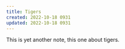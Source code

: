 ```yaml
---
title: Tigers
created: 2022-10-18 0931
updated: 2022-10-18 0931
---
```


This is yet another note, this one about tigers.
